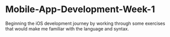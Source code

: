 # Mobile-App-Development-Week-1

Beginning the iOS development journey by working through some exercises that would make me familiar with the language and syntax.
